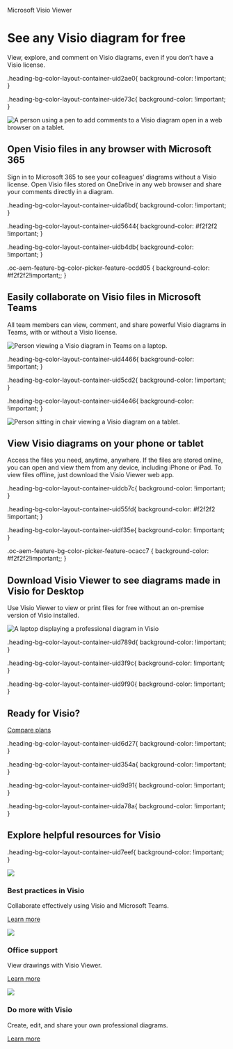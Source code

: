 Microsoft Visio Viewer  
  

# See any Visio diagram for free

  
View, explore, and comment on Visio diagrams, even if you don’t have a Visio license.

.heading-bg-color-layout-container-uid2ae0{ background-color: !important; }

.heading-bg-color-layout-container-uide73c{ background-color: !important; }

![A person using a pen to add comments to a Visio diagram open in a web browser on a tablet.](https://cdn-dynmedia-1.microsoft.com/is/image/microsoftcorp/Image_OpenVisioFiles_2x_RE4jPwd?resMode=sharp2&op_usm=1.5,0.65,15,0&wid=750&hei=510&qlt=100&fmt=png-alpha&fit=constrain)

## Open Visio files in any browser with Microsoft 365

Sign in to Microsoft 365 to see your colleagues’ diagrams without a Visio license. Open Visio files stored on OneDrive in any web browser and share your comments directly in a diagram.

.heading-bg-color-layout-container-uida6bd{ background-color: !important; }

.heading-bg-color-layout-container-uid5644{ background-color: #f2f2f2 !important; }

.heading-bg-color-layout-container-uidb4db{ background-color: !important; }

.oc-aem-feature-bg-color-picker-feature-ocdd05 { background-color: #f2f2f2!important;; }

## Easily collaborate on Visio files in Microsoft Teams

All team members can view, comment, and share powerful Visio diagrams in Teams, with or without a Visio license.

![Person viewing a Visio diagram in Teams on a laptop.](https://cdn-dynmedia-1.microsoft.com/is/image/microsoftcorp/Image_EasilyCollaborate_2x_RE4jPwg?resMode=sharp2&op_usm=1.5,0.65,15,0&wid=1920&hei=700&qlt=100&fmt=png-alpha&fit=constrain)

.heading-bg-color-layout-container-uid4466{ background-color: !important; }

.heading-bg-color-layout-container-uid5cd2{ background-color: !important; }

.heading-bg-color-layout-container-uid4e46{ background-color: !important; }

![Person sitting in chair viewing a Visio diagram on a tablet. ](https://cdn-dynmedia-1.microsoft.com/is/image/microsoftcorp/Image_ViewVisioDiagrams_2x_RE4jPwj?resMode=sharp2&op_usm=1.5,0.65,15,0&wid=1920&hei=700&qlt=100&fmt=png-alpha&fit=constrain)

## View Visio diagrams on your phone or tablet

Access the files you need, anytime, anywhere. If the files are stored online, you can open and view them from any device, including iPhone or iPad. To view files offline, just download the Visio Viewer web app.

.heading-bg-color-layout-container-uidcb7c{ background-color: !important; }

.heading-bg-color-layout-container-uid55fd{ background-color: #f2f2f2 !important; }

.heading-bg-color-layout-container-uidf35e{ background-color: !important; }

.oc-aem-feature-bg-color-picker-feature-ocacc7 { background-color: #f2f2f2!important;; }

## Download Visio Viewer to see diagrams made in Visio for Desktop

Use Visio Viewer to view or print files for free without an on-premise version of Visio installed. 

![A laptop displaying a professional diagram in Visio](https://cdn-dynmedia-1.microsoft.com/is/image/microsoftcorp/Image_DownloadVisioViewer_2x_RE4k2vF?resMode=sharp2&op_usm=1.5,0.65,15,0&wid=475&hei=320&qlt=100&fit=constrain)

.heading-bg-color-layout-container-uid789d{ background-color: !important; }

.heading-bg-color-layout-container-uid3f9c{ background-color: !important; }

.heading-bg-color-layout-container-uid9f90{ background-color: !important; }

## Ready for Visio?

[Compare plans](https://go.microsoft.com/fwlink/p/?linkid=2239834&clcid=0x409&culture=en-us&country=us)

.heading-bg-color-layout-container-uid6d27{ background-color: !important; }

.heading-bg-color-layout-container-uid354a{ background-color: !important; }

.heading-bg-color-layout-container-uid9d91{ background-color: !important; }

.heading-bg-color-layout-container-uida78a{ background-color: !important; }

## Explore helpful resources for Visio

.heading-bg-color-layout-container-uid7eef{ background-color: !important; }

![](https://cdn-dynmedia-1.microsoft.com/is/image/microsoftcorp/Icon_BestPractices_2x_RE4jXhx?resMode=sharp2&op_usm=1.5,0.65,15,0&wid=40&qlt=100&fit=constrain) 

### Best practices in Visio

Collaborate effectively using Visio and Microsoft Teams.

[Learn more](https://go.microsoft.com/fwlink/p/?linkid=2236344&clcid=0x409&culture=en-us&country=us)

![](https://cdn-dynmedia-1.microsoft.com/is/image/microsoftcorp/Icon_OfficeSupport_2x_RE4jXhA?resMode=sharp2&op_usm=1.5,0.65,15,0&wid=40&qlt=100&fit=constrain) 

### Office support

View drawings with Visio Viewer.

[Learn more](https://go.microsoft.com/fwlink/p/?linkid=2235896&clcid=0x409&culture=en-us&country=us)

![](https://cdn-dynmedia-1.microsoft.com/is/image/microsoftcorp/Icon_DoMore_2x_RE4k2w8?resMode=sharp2&op_usm=1.5,0.65,15,0&wid=40&hei=40&qlt=100&fit=constrain) 

### Do more with Visio

Create, edit, and share your own professional diagrams.

[Learn more](https://www.microsoft.com/en-us/microsoft-365/visio/flowchart-software)